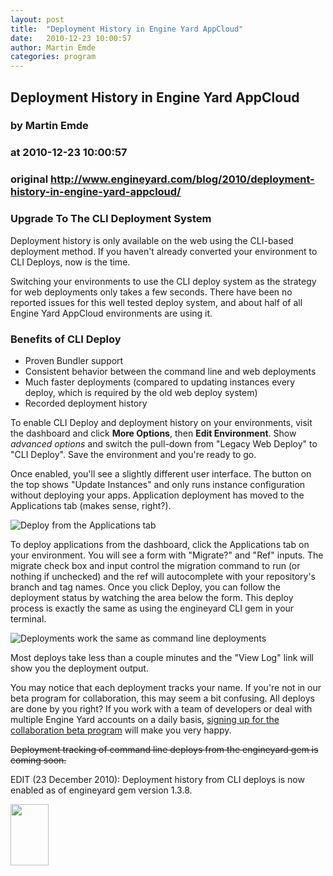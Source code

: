 ```yaml
---
layout: post
title:  "Deployment History in Engine Yard AppCloud"
date:   2010-12-23 10:00:57
author: Martin Emde
categories: program
---
```


## Deployment History in Engine Yard AppCloud
### by Martin Emde
### at 2010-12-23 10:00:57
### original <http://www.engineyard.com/blog/2010/deployment-history-in-engine-yard-appcloud/>

<h3>Upgrade To The CLI Deployment System</h3>
Deployment history is only available on the web using the CLI-based deployment method. If you haven't already converted your environment to CLI Deploys, now is the time.

Switching your environments to use the CLI deploy system as the strategy for web deployments only takes a few seconds. There have been no reported issues for this well tested deploy system, and about half of all Engine Yard AppCloud environments are using it.
<h3>Benefits of CLI Deploy</h3>
<ul>
	<li>Proven Bundler support</li>
	<li>Consistent behavior between the command line and web deployments</li>
	<li>Much faster deployments (compared to updating instances every deploy, which is required by the old web deploy system)</li>
	<li>Recorded deployment history</li>
</ul>
To enable CLI Deploy and deployment history on your environments, visit the dashboard and click <strong>More Options</strong>, then <strong>Edit Environment</strong>. Show <em>advanced options</em> and switch the pull-down from "Legacy Web Deploy" to "CLI Deploy". Save the environment and you're ready to go.


Once enabled, you'll see a slightly different user interface. The button on the top shows "Update Instances" and only runs instance configuration without deploying your apps. Application deployment has moved to the Applications tab (makes sense, right?).

<img src="http://www.engineyard.com/blog/?getfile=5564" alt="Deploy from the Applications tab">

To deploy applications from the dashboard, click the Applications tab on your environment. You will see a form with "Migrate?" and "Ref" inputs. The migrate check box and input control the migration command to run (or nothing if unchecked) and the ref will autocomplete with your repository's branch and tag names. Once you click Deploy, you can follow the deployment status by watching the area below the form. This deploy process is exactly the same as using the engineyard CLI gem in your terminal.

<img src="http://www.engineyard.com/blog/?getfile=5563" alt="Deployments work the same as command line deployments">

Most deploys take less than a couple minutes and the "View Log" link will show you the deployment output.

You may notice that each deployment tracks your name. If you're not in our beta program for collaboration, this may seem a bit confusing. All deploys are done by you right? If you work with a team of developers or deal with multiple Engine Yard accounts on a daily basis, <a title="Sign up for collaboration beta access" href="http://docs.engineyard.com/beta/home">signing up for the collaboration beta program</a> will make you very happy.

<del>Deployment tracking of command line deploys from the engineyard gem is coming soon.</del>

EDIT (23 December 2010): Deployment history from CLI deploys is now enabled as of engineyard gem version 1.3.8.<p><a href="http://www.engineyard.com/blog"><img height="98" width="61" title="logo-engineyard" alt="" src="http://www.engineyard.com/blog/?getfile=4050"></a></p>